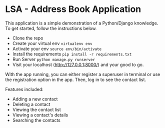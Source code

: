 # LSA - Address Book Application

This application is a simple demonstration of a Python/Django knowledge. To get started, follow the instructions below.

* Clone the repo
* Create your virtual env
    ```virtualenv env```
* Activate your env
    ```source env/bin/activate```
* Install the requirements
    ```pip install -r requirements.txt```
* Run Server
    ```python manage.py runserver```
* Visit your localhost (http://127.0.0.1:8000/) and your good to go.

With the app running, you can either register a superuser in terminal or use the registration option in the app. Then, log in to see the contact list.

Features included:
* Adding a new contact
* Deleting a contact
* Viewing the contact list
* Viewing a contact's details
* Searching the contacts
